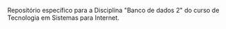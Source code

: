 Repositório específico para a Disciplina "Banco de dados 2" do curso de Tecnologia em Sistemas para Internet.
